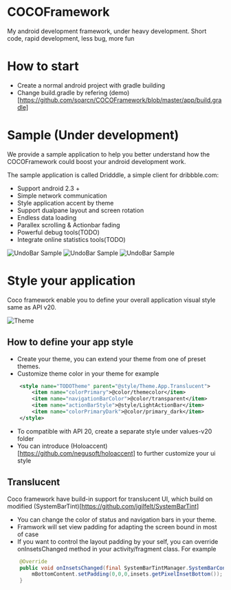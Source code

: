COCOFramework
=============

My android development framework, under heavy development.
Short code, rapid development, less bug, more fun


How to start
=============

- Create a normal android project with gradle building
- Change build.gradle by refering (demo)[https://github.com/soarcn/COCOFramework/blob/master/app/build.gradle]


Sample (Under development)
===========

We provide a sample application to help you better understand how the COCOFramework could boost your android development work.

The sample application is called Dridddle, a simple client for dribbble.com:

- Support android 2.3 +
- Simple network communication
- Style application accent by theme
- Support dualpane layout and screen rotation
- Endless data loading
- Parallex scrolling & Actionbar fading
- Powerful debug tools(TODO)
- Integrate online statistics tools(TODO)

![UndoBar Sample](https://raw.githubusercontent.com/soarcn/COCOFramework/master/arts/port1.png)
![UndoBar Sample](https://raw.githubusercontent.com/soarcn/COCOFramework/master/arts/port2.png)
![UndoBar Sample](https://raw.githubusercontent.com/soarcn/COCOFramework/master/arts/lands.png)

Style your application
============

Coco framework enable you to define your overall application visual style same as API v20.

![Theme](http://developer.android.com/preview/material/images/ThemeColors.png)

How to define your app style
---------

- Create your theme, you can extend your theme from one of preset themes.
- Customize theme color in your theme for example
```xml
    <style name="TODOTheme" parent="@style/Theme.App.Translucent">
        <item name="colorPrimary">@color/themecolor</item>
        <item name="navigationBarColor">@color/transparent</item>
        <item name="actionBarStyle">@style/LightActionBar</item>
        <item name="colorPrimaryDark">@color/primary_dark</item>
    </style>
```
- To compatible with API 20, create a separate style under values-v20 folder
- You can introduce (Holoaccent)[https://github.com/negusoft/holoaccent] to further customize your ui style


Translucent
----------

Coco framework have build-in support for translucent UI, which build on modified (SystemBarTint)[https://github.com/jgilfelt/SystemBarTint]

- You can change the color of status and navigation bars in your theme.
- Framwork will set view padding for adapting the screen bound in most of case
- If you want to control the layout padding by your self, you can override onInsetsChanged method in your activity/fragment class. For example
```java
    @Override
    public void onInsetsChanged(final SystemBarTintManager.SystemBarConfig insets) {
        mBottomContent.setPadding(0,0,0,insets.getPixelInsetBottom());
    }
```
